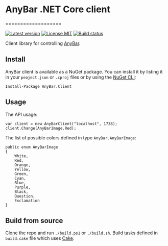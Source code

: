 # AnyBar .NET Core client
===================

[![Latest version](https://img.shields.io/nuget/v/AnyBar.Client.svg)](https://www.nuget.org/packages/AnyBar.Client) 
[![License MIT](https://img.shields.io/badge/license-MIT-blue.svg)](https://raw.githubusercontent.com/jenyayel/anybar-client/master/LICENSE.md) 
[![Build status](https://travis-ci.org/jenyayel/anybar-client.svg?branch=master)](https://travis-ci.org/jenyayel/anybar-client)

Client library for controlling  [AnyBar](https://github.com/tonsky/AnyBar).

## Install

AnyBar client is available as a NuGet package. 
You can install it by listing it in your `peoject.json` or `.cproj` files or by using the [NuGet CLI](https://docs.nuget.org/ndocs/guides/install-nuget):
```
Install-Package AnyBar.Client
```

## Usage

The API usage:
```
var client = new AnyBarClient("localhost", 1738);
client.Change(AnyBarImage.Red);
```

The list of possible colors defined in type `AnyBar.AnyBarImage`:

```
public enum AnyBarImage
{
    White,
    Red,
    Orange,
    Yellow,
    Green,
    Cyan,
    Blue,
    Purple,
    Black,
    Question,
    Exclamation
}
```


## Build from source

Clone the repo and run `./build.ps1` or `./build.sh`. Build tasks defined in `build.cake` 
file which uses [Cake](http://cakebuild.net/).